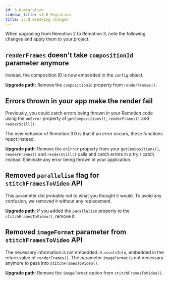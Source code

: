 ```yaml
---
id: 3-0-migration
sidebar_title: v3.0 Migration
title: v3.0 Breaking changes
---
```


When upgrading from Remotion 2 to Remotion 3, note the following changes and apply them to your project.

## `renderFrames` doesn't take `compositionId` parameter anymore

Instead, the composition ID is now embedded in the `config` object.

**Upgrade path:** Remove the `compositionId` property from `renderFrames()`.

## Errors thrown in your app make the render fail

Previously, you could catch errors being thrown in your Remotion code using the `onError` property of `getCompositions()`, `renderFrames()` and `renderStill()`.

The new behavior of Remotion 3.0 is that if an error occurs, these functions reject instead.

**Upgrade path**: Remove the `onError` property from your `getCompositions()`, `renderFrames()` and `renderStill()` calls and catch errors in a try / catch instead. Eliminate any error being thrown in your application.

## Removed `parallelism` flag for `stitchFramesToVideo` API

This parameter did probably not to what you thought it would. To avoid any confusion, we removed it without any replacement.

**Upgrade path**: If you added the `parallelism` property to the `stitchFramesToVideo()`, remove it.

## Removed `imageFormat` parameter from `stitchFramesToVideo` API

The necessary information is not embedded in `assetsInfo`, embedded in the return value of `renderFrames()`. The parameter `imageFormat` is not necessary anymore to pass into `stitchFramesToVideo()`.

**Upgrade path**: Remove the `imageFormat` option from `stitchFramesToVideo()`.
